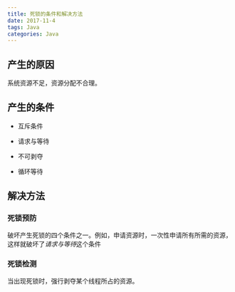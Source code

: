 ```yaml
---
title: 死锁的条件和解决方法
date: 2017-11-4
tags: Java
categories: Java
---
```


## 产生的原因

系统资源不足，资源分配不合理。

## 产生的条件

+ 互斥条件

+ 请求与等待

+ 不可剥夺

+ 循环等待

## 解决方法

### 死锁预防

破坏产生死锁的四个条件之一。例如，申请资源时，一次性申请所有所需的资源，这样就破坏了*请求与等待*这个条件

### 死锁检测

当出现死锁时，强行剥夺某个线程所占的资源。
